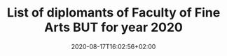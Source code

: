 ---
title: "List of diplomants of Faculty of Fine Arts BUT for year 2020"
date: 2020-08-17T16:02:56+02:00
draft: false

shortTitle: "Diplomants"
---